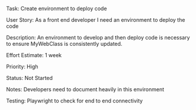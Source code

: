 Task: Create environment to deploy code

User Story: As a front end developer I need an environment to deploy the code

Description: An environment to develop and then deploy code is necessary to ensure MyWebClass is consistently updated.

Effort Estimate: 1 week

Priority: High

Status: Not Started

Notes: Developers need to document heavily in this environment

Testing: Playwright to check for end to end connectivity